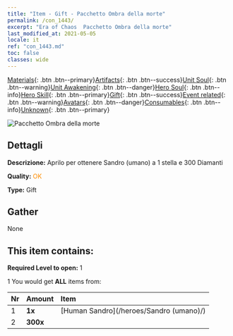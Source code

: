 ```yaml
---
title: "Item - Gift - Pacchetto Ombra della morte"
permalink: /con_1443/
excerpt: "Era of Chaos  Pacchetto Ombra della morte"
last_modified_at: 2021-05-05
locale: it
ref: "con_1443.md"
toc: false
classes: wide
---
```

 [Materials](/ItemsIT/){: .btn .btn--primary}[Artifacts](/ItemsIT/Artifacts/){: .btn .btn--success}[Unit Soul](/ItemsIT/UnitSoul/){: .btn .btn--warning}[Unit Awakening](/ItemsIT/UnitAwakening/){: .btn .btn--danger}[Hero Soul](/ItemsIT/HeroSoul/){: .btn .btn--info}[Hero Skill](/ItemsIT/HeroSkill/){: .btn .btn--primary}[Gift](/ItemsIT/Gift/){: .btn .btn--success}[Event related](/ItemsIT/Events/){: .btn .btn--warning}[Avatars](/ItemsIT/Avatars/){: .btn .btn--danger}[Consumables](/ItemsIT/Consumables/){: .btn .btn--info}[Unknown](/ItemsIT/Unknown/){: .btn .btn--primary}

 ![Pacchetto Ombra della morte](/images/t/i_907057.png)

## Dettagli
 **Descrizione:** Aprilo per ottenere Sandro (umano) a 1 stella e 300 Diamanti

 **Quality:** <span style="color: #FF8C00">OK</span>

 **Type:** Gift

## Gather

  None

## This item contains:

 **Required Level to open:** 1

 1 You would get **ALL** items  from:

  | Nr | Amount |     Item    |
  |:---|:-------|:------------|
  | 1 |  **1x** | [Human Sandro](/heroes/Sandro (umano)/) |  | 
  | 2 |  **300x** | <i class="fas fa-gem"/> |  | 
